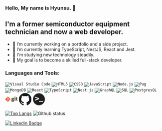 ### Hello, My name is Hyunsu. 👋

## I'm a former semiconductor equipment technician and now a web developer.

- 🔭 I’m currently working on a portfolio and a side project.
- 🌱 I’m currently learning TypeScript, NestJS, React and Jest.
- 📝 I'm studying new technology steadily.
- 🌈 My goal is to become a skilled full-stack developer.

### Languages and Tools:

<code><img alt="Visual Studio Code" height="40" src="https://user-images.githubusercontent.com/47877911/107959030-2e025c80-6fe6-11eb-8dbe-893d8fef05fc.png"></code>
<code><img alt="HTML5" height="40" src="https://user-images.githubusercontent.com/47877911/88288770-3421aa80-cd2f-11ea-9972-ab7e1ac2b89d.png"></code>
<code><img alt="CSS3" height="40" src="https://user-images.githubusercontent.com/47877911/88288764-31bf5080-cd2f-11ea-9291-24a90a43acc9.png"></code>
<code><img alt="JavaScript" height="40" src="https://user-images.githubusercontent.com/47877911/88287732-af825c80-cd2d-11ea-9a56-bf85549e3fc4.png"></code>
<code><img alt="Node.js" height="40" src="https://user-images.githubusercontent.com/47877911/107959050-322e7a00-6fe6-11eb-8e45-05150bf215a4.png"></code>
<code><img alt="Pug" height="40" src="https://user-images.githubusercontent.com/47877911/88288989-84990800-cd2f-11ea-8534-fb289c80dd4e.png"></code>
<code><img alt="MongoDB" height="40" src="https://user-images.githubusercontent.com/47877911/88288497-d42b0400-cd2e-11ea-819f-e2fa50f5e60b.png"></code>
<code><img alt="React" height="40" src="https://user-images.githubusercontent.com/47877911/88288382-aa71dd00-cd2e-11ea-8fc2-a1f7ae93de63.png"></code>
<code><img alt="TypeScript" height="40" src="https://user-images.githubusercontent.com/47877911/107913658-2c17a980-6fa4-11eb-854b-d85d0a0a9148.png"></code>
<code><img alt="Nest.js" height="40" src="https://user-images.githubusercontent.com/47877911/107913673-30dc5d80-6fa4-11eb-9b61-a73275cb3a9d.png"></code>
<code><img alt="GraphQL" height="40" src="https://user-images.githubusercontent.com/47877911/107913643-24580500-6fa4-11eb-9a69-1d17b01fda8f.png"></code>
<code><img alt="SQL" height="40" src="https://user-images.githubusercontent.com/47877911/107957983-b849c100-6fe4-11eb-93e5-ac4f5fb905b5.png"></code>
<code><img alt="PostgresQL" height="40" src="https://user-images.githubusercontent.com/47877911/107914002-dc85ad80-6fa4-11eb-829b-828338dbb81f.png"></code>
<code><img alt="Git" height="40" src="https://raw.githubusercontent.com/github/explore/80688e429a7d4ef2fca1e82350fe8e3517d3494d/topics/git/git.png"></code>
<code><img alt="GitHub" height="40" src="https://raw.githubusercontent.com/github/explore/78df643247d429f6cc873026c0622819ad797942/topics/github/github.png"></code>
<code><img alt="Terminal" height="40" src="https://raw.githubusercontent.com/github/explore/80688e429a7d4ef2fca1e82350fe8e3517d3494d/topics/terminal/terminal.png"></code>

[![Top Langs](https://github-readme-stats.vercel.app/api/top-langs/?username=kimhscom&langs_count=6&hide=html,css)](https://github.com/anuraghazra/github-readme-stats)
![Github status](https://github-readme-stats.vercel.app/api?username=kimhscom&show_icons=true&hide_border=true)

[![Linkedin Badge](https://img.shields.io/badge/-LinkedIn-blue?style=flat-square&logo=Linkedin&logoColor=white&link=https://www.linkedin.com/in/kimhscom)](https://www.linkedin.com/in/kimhscom)

